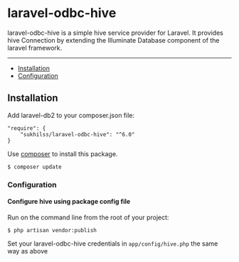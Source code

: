 # laravel-odbc-hive
laravel-odbc-hive is a simple hive service provider for Laravel.
It provides hive Connection by extending the Illuminate Database component of the laravel framework.

---

- [Installation](#installation)
- [Configuration](#configuration)

## Installation
Add laravel-db2 to your composer.json file:
```
"require": {
    "sukhilss/laravel-odbc-hive": "^6.0"
}
```
Use [composer](https://getcomposer.org) to install this package.
```
$ composer update
```

### Configuration


#### Configure hive using package config file

Run on the command line from the root of your project:

```
$ php artisan vendor:publish
```

Set your laravel-odbc-hive credentials in ``app/config/hive.php``
the same way as above

